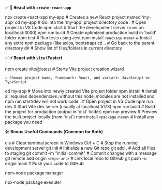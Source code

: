 ✅ **🚀 React with `create-react-app`**

npx create-react-app my-app          # Creates a new React project named 'my-app'
cd my-app                                        # Go into the 'my-app' project directory
code .                                               # Open project in VS Code
npm start                                          # Start the development server (runs on localhost:3000)
npm run build                                   # Create optimized production build in 'build' folder
npm test                                           # Run tests using Jest
npm install `<package-name>`               # Install any extra npm package (like axios, bootstrap)
cd ..                                                  # Go back to the parent directory
dir                                                     # Show list of files/folders in current directory

✅ **⚡ React with `Vite` (Faster)**

npm create vite@latest             # Starts Vite project creation wizard

    → Choose project name, framework: React, and variant: JavaScript or TypeScript

cd my-app                                  # Move into newly created Vite project folder
npm install                                 # Install all required dependencies ,without this node_modules are not installed and npm run start/dev will not work
code .                                         # Open project in VS Code
npm run dev                               # Start Vite dev server (usually at localhost:5173)
npm run build                             # Build the project for production (output in 'dist' folder)
npm run preview                        # Preview the built project locally (from 'dist')
npm install `<package-name>`         # Install any package you need

🛠️ **Bonus Useful Commands (Common for Both)**

cls                                # Clear terminal screen in Windows
Ctrl + C                           # Stop the running development server
git init                           # Initialize a new Git repo
git add .                          # Add all files to staging
git commit -m "Initial commit"     # Commit changes with a message
git remote add origin `<repo-url>`   # Link local repo to GitHub
git push -u origin main            # Push your code to GitHub


npm-node package manager

npx-node package  executer
